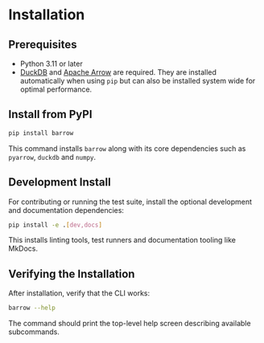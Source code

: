 # Installation

## Prerequisites
- Python 3.11 or later
- [DuckDB](https://duckdb.org/) and [Apache Arrow](https://arrow.apache.org/) are required. They are installed automatically when using `pip` but can also be installed system wide for optimal performance.

## Install from PyPI
```bash
pip install barrow
```
This command installs `barrow` along with its core dependencies such as `pyarrow`, `duckdb` and `numpy`.

## Development Install
For contributing or running the test suite, install the optional development and documentation dependencies:
```bash
pip install -e .[dev,docs]
```
This installs linting tools, test runners and documentation tooling like MkDocs.

## Verifying the Installation
After installation, verify that the CLI works:
```bash
barrow --help
```
The command should print the top-level help screen describing available subcommands.
